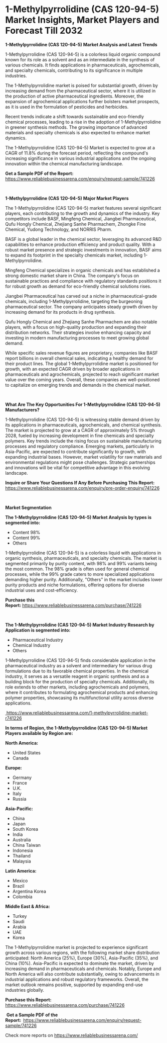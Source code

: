 <p><h1>1-Methylpyrrolidine (CAS 120-94-5) Market Insights, Market Players and Forecast Till 2032</h1></p><p><strong>1-Methylpyrrolidine (CAS 120-94-5) Market Analysis and Latest Trends</strong></p>
<p><p>1-Methylpyrrolidine (CAS 120-94-5) is a colorless liquid organic compound known for its role as a solvent and as an intermediate in the synthesis of various chemicals. It finds applications in pharmaceuticals, agrochemicals, and specialty chemicals, contributing to its significance in multiple industries. </p><p>The 1-Methylpyrrolidine market is poised for substantial growth, driven by increasing demand from the pharmaceutical sector, where it is utilized in the production of active pharmaceutical ingredients. Moreover, the expansion of agrochemical applications further bolsters market prospects, as it is used in the formulation of pesticides and herbicides. </p><p>Recent trends indicate a shift towards sustainable and eco-friendly chemical processes, leading to a rise in the adoption of 1-Methylpyrrolidine in greener synthesis methods. The growing importance of advanced materials and specialty chemicals is also expected to enhance market dynamics. </p><p>The 1-Methylpyrrolidine (CAS 120-94-5) Market is expected to grow at a CAGR of 11.8% during the forecast period, reflecting the compound's increasing significance in various industrial applications and the ongoing innovation within the chemical manufacturing landscape.</p></p>
<p><strong>Get a Sample PDF of the Report:&nbsp;</strong> <a href="https://www.reliablebusinessarena.com/enquiry/request-sample/741226?utm_campaign=2138&utm_medium=2&utm_source=Github&utm_content=ia&utm_term=02042025&utm_id=1-methylpyrrolidine-cas-120-94-5">https://www.reliablebusinessarena.com/enquiry/request-sample/741226</a></p>
<p>&nbsp;</p>
<p><strong>1-Methylpyrrolidine (CAS 120-94-5) Major Market Players</strong></p>
<p><p>The 1-Methylpyrrolidine (CAS 120-94-5) market features several significant players, each contributing to the growth and dynamics of the industry. Key competitors include BASF, Mingfeng Chemical, Jiangbei Pharmaceutical, Qufu Hongly Chemical, Zhejiang Sanhe Pharmachem, Zhongke Fine Chemical, Yudong Technology, and NORRIS Pharm.</p><p>BASF is a global leader in the chemical sector, leveraging its advanced R&D capabilities to enhance production efficiency and product quality. With a robust market presence and strategic investments in innovation, BASF aims to expand its footprint in the specialty chemicals market, including 1-Methylpyrrolidine.</p><p>Mingfeng Chemical specializes in organic chemicals and has established a strong domestic market share in China. The company's focus on sustainable practices and compliance with regulatory standards positions it for robust growth as demand for eco-friendly chemical solutions rises.</p><p>Jiangbei Pharmaceutical has carved out a niche in pharmaceutical-grade chemicals, including 1-Methylpyrrolidine, targeting the burgeoning pharmaceutical sector. The company anticipates steady growth driven by increasing demand for its products in drug synthesis.</p><p>Qufu Hongly Chemical and Zhejiang Sanhe Pharmachem are also notable players, with a focus on high-quality production and expanding their distribution networks. Their strategies involve enhancing capacity and investing in modern manufacturing processes to meet growing global demand.</p><p>While specific sales revenue figures are proprietary, companies like BASF report billions in overall chemical sales, indicating a healthy demand for their product lines. The global 1-Methylpyrrolidine market is positioned for growth, with an expected CAGR driven by broader applications in pharmaceuticals and agrochemicals, projected to reach significant market value over the coming years. Overall, these companies are well-positioned to capitalize on emerging trends and demands in the chemical market.</p></p>
<p>&nbsp;</p>
<p><strong>What Are The Key Opportunities For 1-Methylpyrrolidine (CAS 120-94-5) Manufacturers?</strong></p>
<p><p>1-Methylpyrrolidine (CAS 120-94-5) is witnessing stable demand driven by its applications in pharmaceuticals, agrochemicals, and chemical synthesis. The market is projected to grow at a CAGR of approximately 5% through 2028, fueled by increasing development in fine chemicals and specialty polymers. Key trends include the rising focus on sustainable manufacturing processes and regulatory compliance. Emerging markets, particularly in Asia-Pacific, are expected to contribute significantly to growth, with expanding industrial bases. However, market volatility for raw materials and environmental regulations might pose challenges. Strategic partnerships and innovations will be vital for competitive advantage in this evolving landscape.</p></p>
<p><strong>Inquire or Share Your Questions If Any Before Purchasing This Report:</strong> <a href="https://www.reliablebusinessarena.com/enquiry/pre-order-enquiry/741226?utm_campaign=2138&utm_medium=2&utm_source=Github&utm_content=ia&utm_term=02042025&utm_id=1-methylpyrrolidine-cas-120-94-5">https://www.reliablebusinessarena.com/enquiry/pre-order-enquiry/741226</a></p>
<p>&nbsp;</p>
<p><strong>Market Segmentation</strong></p>
<p><strong>The 1-Methylpyrrolidine (CAS 120-94-5) Market Analysis by types is segmented into:</strong></p>
<p><ul><li>Content 98%</li><li>Content 99%</li><li>Others</li></ul></p>
<p><p>1-Methylpyrrolidine (CAS 120-94-5) is a colorless liquid with applications in organic synthesis, pharmaceuticals, and specialty chemicals. The market is segmented primarily by purity content, with 98% and 99% variants being the most common. The 98% grade is often used for general chemical processes, while the 99% grade caters to more specialized applications demanding higher purity. Additionally, "Others" in the market includes lower purity products and niche formulations, offering options for diverse industrial uses and cost-efficiency.</p></p>
<p><strong>Purchase this Report:&nbsp;</strong><a href="https://www.reliablebusinessarena.com/purchase/741226?utm_campaign=2138&utm_medium=2&utm_source=Github&utm_content=ia&utm_term=02042025&utm_id=1-methylpyrrolidine-cas-120-94-5">https://www.reliablebusinessarena.com/purchase/741226</a></p>
<p>&nbsp;</p>
<p><strong>The 1-Methylpyrrolidine (CAS 120-94-5) Market Industry Research by Application is segmented into:</strong></p>
<p><ul><li>Pharmaceutical Industry</li><li>Chemical Industry</li><li>Others</li></ul></p>
<p><p>1-Methylpyrrolidine (CAS 120-94-5) finds considerable application in the pharmaceutical industry as a solvent and intermediary for various drug formulations due to its favorable chemical properties. In the chemical industry, it serves as a versatile reagent in organic synthesis and as a building block for the production of specialty chemicals. Additionally, its role extends to other markets, including agrochemicals and polymers, where it contributes to formulating agrochemical products and enhancing polymer properties, showcasing its multifunctional utility across diverse applications.</p></p>
<p><a href="https://www.reliablebusinessarena.com/1-methylpyrrolidine-market-r741226?utm_campaign=2138&utm_medium=2&utm_source=Github&utm_content=ia&utm_term=02042025&utm_id=1-methylpyrrolidine-cas-120-94-5">&nbsp;https://www.reliablebusinessarena.com/1-methylpyrrolidine-market-r741226</a></p>
<p><strong>In terms of Region, the 1-Methylpyrrolidine (CAS 120-94-5) Market Players available by Region are:</strong></p>
<p>
    <p> <strong> North America: </strong>
        <ul>
            <li>United States</li>
            <li>Canada</li>
        </ul>
        </p> 
    <p> <strong> Europe: </strong>
        <ul>
            <li>Germany</li>
            <li>France</li>
            <li>U.K.</li>
            <li>Italy</li>
            <li>Russia</li>
        </ul>
        </p> 
    <p> <strong> Asia-Pacific: </strong>
        <ul>
            <li>China</li>
            <li>Japan</li>
            <li>South Korea</li>
            <li>India</li>
            <li>Australia</li>
            <li>China Taiwan</li>
            <li>Indonesia</li>
            <li>Thailand</li>
            <li>Malaysia</li>
        </ul>
        </p> 
    <p> <strong> Latin America: </strong>
        <ul>
            <li>Mexico</li>
            <li>Brazil</li>
            <li>Argentina Korea</li>
            <li>Colombia</li>
        </ul>
        </p> 
    <p> <strong> Middle East & Africa: </strong>
        <ul>
            <li>Turkey</li>
            <li>Saudi</li>
            <li>Arabia</li>
            <li>UAE</li>
            <li>Korea</li>
        </ul>
    </p>
    </p>
<p><p>The 1-Methylpyrrolidine market is projected to experience significant growth across various regions, with the following market share distribution anticipated: North America (25%), Europe (30%), Asia-Pacific (35%), and China (10%). Asia-Pacific is expected to dominate the market, driven by increasing demand in pharmaceuticals and chemicals. Notably, Europe and North America will also contribute substantially, owing to advancements in industrial applications and robust regulatory frameworks. Overall, the market outlook remains positive, supported by expanding end-use industries globally.</p></p>
<p><strong>Purchase this Report: </strong><a href="https://www.reliablebusinessarena.com/purchase/741226?utm_campaign=2138&utm_medium=2&utm_source=Github&utm_content=ia&utm_term=02042025&utm_id=1-methylpyrrolidine-cas-120-94-5">https://www.reliablebusinessarena.com/purchase/741226</a></p>
<p>&nbsp;<strong>Get a Sample PDF of the Report:&nbsp;&nbsp;</strong><a href="https://www.reliablebusinessarena.com/enquiry/request-sample/741226?utm_campaign=2138&utm_medium=2&utm_source=Github&utm_content=ia&utm_term=02042025&utm_id=1-methylpyrrolidine-cas-120-94-5">https://www.reliablebusinessarena.com/enquiry/request-sample/741226</a></p>
<p><strong></strong></p>
<p>Check more reports on <a href="https://www.reliablebusinessarena.com/?utm_campaign=2138&utm_medium=2&utm_source=Github&utm_content=ia&utm_term=02042025&utm_id=1-methylpyrrolidine-cas-120-94-5">https://www.reliablebusinessarena.com/</a></p>